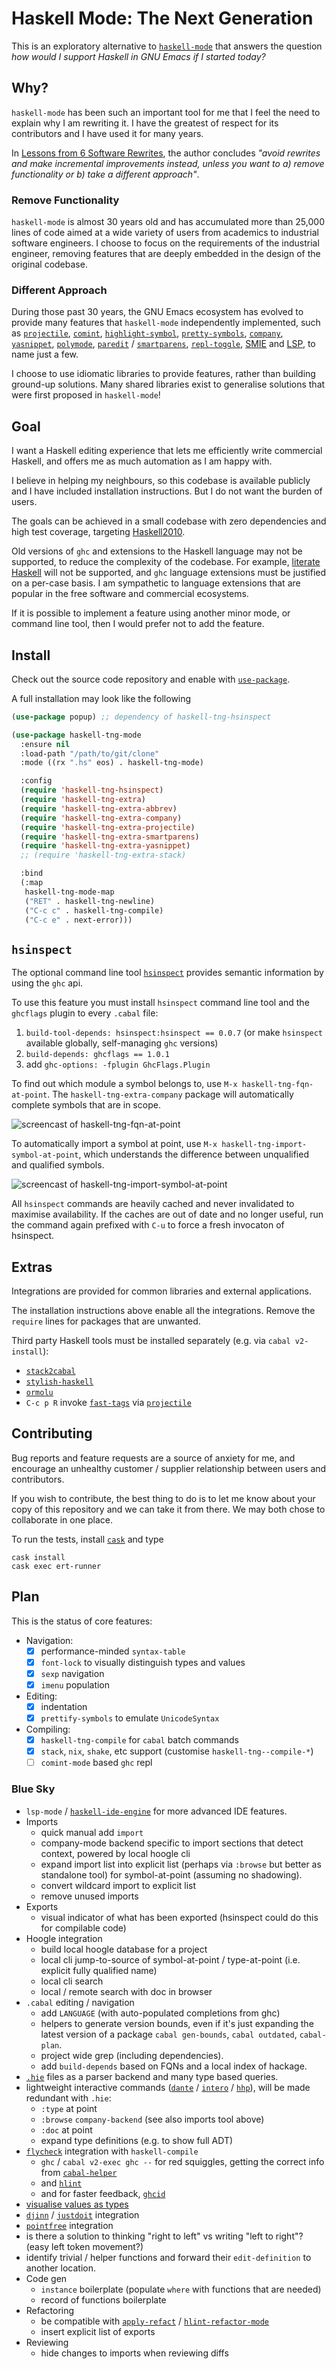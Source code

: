 # Haskell Mode: The Next Generation

This is an exploratory alternative to [`haskell-mode`](https://github.com/haskell/haskell-mode/) that answers the question *how would I support Haskell in GNU Emacs if I started today?*

## Why?

`haskell-mode` has been such an important tool for me that I feel the need to explain why I am rewriting it. I have the greatest of respect for its contributors and I have used it for many years.

In [Lessons from 6 Software Rewrites](https://medium.com/@herbcaudill/lessons-from-6-software-rewrite-stories-635e4c8f7c22), the author concludes *"avoid rewrites and make incremental improvements instead, unless you want to a) remove functionality or b) take a different approach"*.

### Remove Functionality

`haskell-mode` is almost 30 years old and has accumulated more than 25,000 lines of code aimed at a wide variety of users from academics to industrial software engineers. I choose to focus on the requirements of the industrial engineer, removing features that are deeply embedded in the design of the original codebase.

### Different Approach

During those past 30 years, the GNU Emacs ecosystem has evolved to provide many features that `haskell-mode` independently implemented, such as [`projectile`](https://github.com/bbatsov/projectile), [`comint`](https://masteringemacs.org/article/comint-writing-command-interpreter), [`highlight-symbol`](https://melpa.org/##/highlight-symbol), [`pretty-symbols`](https://github.com/drothlis/pretty-symbols), [`company`](http://company-mode.github.io), [`yasnippet`](http://joaotavora.github.io/yasnippet/), [`polymode`](https://github.com/polymode/polymode), [`paredit`](https://www.emacswiki.org/emacs/ParEdit) / [`smartparens`](https://github.com/Fuco1/smartparens), [`repl-toggle`](https://github.com/tomterl/repl-toggle), [SMIE](https://www.gnu.org/software/emacs/manual/html_node/elisp/SMIE.html) and [LSP](https://github.com/emacs-lsp/lsp-mode/), to name just a few.

I choose to use idiomatic libraries to provide features, rather than building ground-up solutions. Many shared libraries exist to generalise solutions that were first proposed in `haskell-mode`!

## Goal

I want a Haskell editing experience that lets me efficiently write commercial Haskell, and offers me as much automation as I am happy with.

I believe in helping my neighbours, so this codebase is available publicly and I have included installation instructions. But I do not want the burden of users.

The goals can be achieved in a small codebase with zero dependencies and high test coverage, targeting [Haskell2010](https://www.haskell.org/onlinereport/haskell2010/).

Old versions of `ghc` and extensions to the Haskell language may not be supported, to reduce the complexity of the codebase. For example, [literate Haskell](https://wiki.haskell.org/Literate_programming) will not be supported, and `ghc` language extensions must be justified on a per-case basis. I am sympathetic to language extensions that are popular in the free software and commercial ecosystems.

If it is possible to implement a feature using another minor mode, or command line tool, then I would prefer not to add the feature.

## Install

Check out the source code repository and enable with [`use-package`](https://github.com/jwiegley/use-package).

A full installation may look like the following

```lisp
(use-package popup) ;; dependency of haskell-tng-hsinspect

(use-package haskell-tng-mode
  :ensure nil
  :load-path "/path/to/git/clone"
  :mode ((rx ".hs" eos) . haskell-tng-mode)

  :config
  (require 'haskell-tng-hsinspect)
  (require 'haskell-tng-extra)
  (require 'haskell-tng-extra-abbrev)
  (require 'haskell-tng-extra-company)
  (require 'haskell-tng-extra-projectile)
  (require 'haskell-tng-extra-smartparens)
  (require 'haskell-tng-extra-yasnippet)
  ;; (require 'haskell-tng-extra-stack)

  :bind
  (:map
   haskell-tng-mode-map
   ("RET" . haskell-tng-newline)
   ("C-c c" . haskell-tng-compile)
   ("C-c e" . next-error)))
```

## `hsinspect`

The optional command line tool [`hsinspect`](https://gitlab.com/tseenshe/hsinspect) provides semantic information by using the `ghc` api.

To use this feature you must install `hsinspect` command line tool and the `ghcflags` plugin to every `.cabal` file:

1. `build-tool-depends: hsinspect:hsinspect == 0.0.7` (or make `hsinspect` available globally, self-managing `ghc` versions)
2. `build-depends: ghcflags == 1.0.1`
3. add `ghc-options: -fplugin GhcFlags.Plugin`

To find out which module a symbol belongs to, use `M-x haskell-tng-fqn-at-point`. The `haskell-tng-extra-company` package will automatically complete symbols that are in scope.

<!--
recordmydesktop --no-sound --delay 3
ffmpeg -i out.ogv -vf crop=500:300:5:0 fqn-at-point-completion.mp4
ffmpeg -i out.ogv -vf crop=500:300:5:0,scale=300:-1 -hide_banner fqn-at-point-completion.gif

gitlab markdown allows embedded mp4s but it makes them huge, so use gifs
-->

![screencast of haskell-tng-fqn-at-point](screencasts/fqn-at-point-completion.gif)

To automatically import a symbol at point, use `M-x haskell-tng-import-symbol-at-point`, which understands the difference between unqualified and qualified symbols.

![screencast of haskell-tng-import-symbol-at-point](screencasts/import-symbol-at-point.gif)

All `hsinspect` commands are heavily cached and never invalidated to maximise availability. If the caches are out of date and no longer useful, run the command again prefixed with `C-u` to force a fresh invocaton of hsinspect.

## Extras

Integrations are provided for common libraries and external applications.

The installation instructions above enable all the integrations. Remove the `require` lines for packages that are unwanted.

Third party Haskell tools must be installed separately (e.g. via `cabal v2-install`):

- [`stack2cabal`](https://hackage.haskell.org/package/stack2cabal)
- [`stylish-haskell`](https://hackage.haskell.org/package/stylish-haskell)
- [`ormolu`](https://github.com/tweag/ormolu)
- `C-c p R` invoke [`fast-tags`](https://hackage.haskell.org/package/fast-tags) via [`projectile`](https://github.com/bbatsov/projectile)

## Contributing

Bug reports and feature requests are a source of anxiety for me, and encourage an unhealthy customer / supplier relationship between users and contributors.

If you wish to contribute, the best thing to do is to let me know about your copy of this repository and we can take it from there. We may both chose to collaborate in one place.

To run the tests, install [`cask`](https://cask.readthedocs.io/en/latest/guide/installation.html) and type

```
cask install
cask exec ert-runner
```

## Plan

This is the status of core features:

- Navigation:
  - [x] performance-minded `syntax-table`
  - [x] `font-lock` to visually distinguish types and values
  - [x] `sexp` navigation
  - [x] `imenu` population
- Editing:
  - [x] indentation
  - [x] `prettify-symbols` to emulate `UnicodeSyntax`
- Compiling:
  - [x] `haskell-tng-compile` for `cabal` batch commands
  - [x] `stack`, `nix`, `shake`, etc support (customise `haskell-tng--compile-*`)
  - [ ] `comint-mode` based `ghc` repl

### Blue Sky

- `lsp-mode` / [`haskell-ide-engine`](https://github.com/haskell/haskell-ide-engine) for more advanced IDE features.
- Imports
  - quick manual add `import`
  - company-mode backend specific to import sections that detect context, powered by local hoogle cli
  - expand import list into explicit list (perhaps via `:browse` but better as standalone tool) for symbol-at-point (assuming no shadowing).
  - convert wildcard import to explicit list
  - remove unused imports
- Exports
  - visual indicator of what has been exported (hsinspect could do this for compilable code)
- Hoogle integration
  - build local hoogle database for a project
  - local cli jump-to-source of symbol-at-point / type-at-point (i.e. explicit fully qualified name)
  - local cli search
  - local / remote search with doc in browser
- `.cabal` editing / navigation
  - add `LANGUAGE` (with auto-populated completions from ghc)
  - helpers to generate version bounds, even if it's just expanding the latest version of a package `cabal gen-bounds`, `cabal outdated`, `cabal-plan`.
  - project wide grep (including dependencies).
  - add `build-depends` based on FQNs and a local index of hackage.
- [`.hie`](https://ghc.haskell.org/trac/ghc/wiki/HIEFiles) files as a parser backend and many type based queries.
- lightweight interactive commands ([`dante`](https://github.com/jyp/dante) / [`intero`](https://github.com/commercialhaskell/intero) / [`hhp`](https://github.com/kazu-yamamoto/hhp)), will be made redundant with `.hie`:
  - `:type` at point
  - `:browse` `company-backend` (see also imports tool above)
  - `:doc` at point
  - expand type definitions (e.g. to show full ADT)
- [`flycheck`](http://www.flycheck.org/en/latest/) integration with `haskell-compile`
  - `ghc` / `cabal v2-exec ghc --` for red squiggles, getting the correct info from [`cabal-helper`](http://hackage.haskell.org/package/cabal-helper)
  - and [`hlint`](https://github.com/ndmitchell/hlint)
  - and for faster feedback, [`ghcid`](https://github.com/ndmitchell/ghcid)
- [visualise values as types](https://twitter.com/jyothsnasrin/status/1039530556080283648)
- [`djinn`](https://hackage.haskell.org/package/djinn) / [`justdoit`](https://hackage.haskell.org/package/ghc-justdoit) integration
- [`pointfree`](https://hackage.haskell.org/package/pointfree) integration
- is there a solution to thinking "right to left" vs writing "left to right"? (easy left token movement?)
- identify trivial / helper functions and forward their `edit-definition` to another location.
- Code gen
  - `instance` boilerplate (populate `where` with functions that are needed)
  - record of functions boilerplate
- Refactoring
  - be compatible with [`apply-refact`](https://github.com/mpickering/apply-refact) / [`hlint-refactor-mode`](https://github.com/mpickering/hlint-refactor-mode)
  - insert explicit list of exports
- Reviewing
  - hide changes to imports when reviewing diffs
